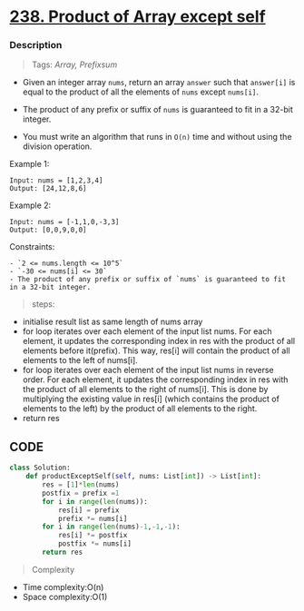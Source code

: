 # <a href="https://leetcode.com/problems/product-of-array-except-self/description/?envType=study-plan-v2&envId=top-interview-150">238. Product of Array except self</a>

### Description

> Tags: *Array, Prefixsum*


- Given an integer array `nums`, return an array `answer` such that `answer[i]` is equal to the product of all the elements of `nums` except `nums[i]`.

- The product of any prefix or suffix of `nums` is guaranteed to fit in a 32-bit integer.

- You must write an algorithm that runs in `O(n)` time and without using the division operation.


 
Example 1:
```
Input: nums = [1,2,3,4]
Output: [24,12,8,6]

```
Example 2:
```
Input: nums = [-1,1,0,-3,3]
Output: [0,0,9,0,0]
```
Constraints:
```
- `2 <= nums.length <= 10^5`
- `-30 <= nums[i] <= 30`
- The product of any prefix or suffix of `nums` is guaranteed to fit in a 32-bit integer.

```
> steps: 
- initialise result list as same length of nums array
- for loop iterates over each element of the input list nums. For each element, it updates the corresponding index in res with the product of all elements before it(prefix). This way, res[i] will contain the product of all elements to the left of nums[i].
- for loop iterates over each element of the input list nums in reverse order. For each element, it updates the corresponding index in res with the product of all elements to the right of nums[i]. This is done by multiplying the existing value in res[i] (which contains the product of elements to the left) by the product of all elements to the right.
- return res

## CODE
```python
class Solution:
    def productExceptSelf(self, nums: List[int]) -> List[int]:
        res = [1]*len(nums)
        postfix = prefix =1
        for i in range(len(nums)):
            res[i] = prefix
            prefix *= nums[i]
        for i in range(len(nums)-1,-1,-1):
            res[i] *= postfix
            postfix *= nums[i]             
        return res
```

> Complexity
- Time complexity:O(n)
- Space complexity:O(1)



